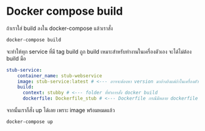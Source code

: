 # Docker compose build

ถ้าเราใส่ build ลงใน docker-compose แล้วเราสั่ง

```bash
docker-compose build
```

จะทำให้ทุก service ที่มี tag build ถูก build
เหมาะสำหรับทำงานในเครื่องตัวเอง จะได้ไม่ต้อง build มือ

```yaml
stub-service:
    container_name: stub-webservice
    image: stub-service:latest # <--- อาจจะต้องหา version มาอ้างอิงแต่ถ้าในเครื่องตัวเองใช้ tag latest ก็ได้
    build:
      context: stubby # <--- folder ที่ทำการสั่ง docker build 
      dockerfile: Dockerfile_stub # <--- Dockerfile กรณีมีหลาย dockerfile ต้องเขียนระบุ
```

จากนั้นเราก็สั่ง up ได้เลย เพราะ image พร้อมหมดแล้ว
```bash
docker-compose up
```